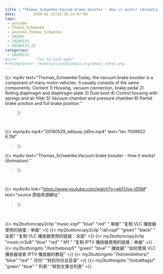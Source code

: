 ```yaml
---
title : "Thomas_Schwenke:Vacuum brake booster - How it works! (Animation) "
date:        2020-01-31T23:36:14-07:00
tags:
 - youtube
 - Thomas_Schwenke
 - youtube_Thomas_Schwenke
 - 202001
 - 20200131
 - 20200131_23
categories:
 - 20200131
#icon:        "fas fa-lock-open"
#resImgTeaser: teaserpics/wikipedia.org/emacs-jokes.png
---
```


{{< mydiv text="Thomas_Schwenke:Today, the vacuum brake booster is a component of many motor vehicles. It usually consists of the same components.  Content 1) Housing, vacuum connection, brake pedal 2) Rolling diaphragm and diaphragm plate 3) Dust boot 4) Control housing with springs and air filter 5) Vacuum chamber and pressure chamber 6) Partial brake position and full brake position "
>}}
<br>


{{< mymp4o mp4="20180529_wbtuvp_td5m.mp4"
text="len 7008922    6.7M"
>}}


{{< mydiv text="Thomas_Schwenke:Vacuum brake booster - How it works! (Animation) "
>}}
<br>

{{< mydiv4o link="https://www.youtube.com/watch?v=wbTUvp-tD5M"
text="source 原始來源網址"
>}}


<br>

{{< my2buttoncopy2clip "music.xspf"        "blue"   "red"    " 单曲"  "复制 VLC 播放器使用的链接：单曲" >}} {{< my2buttoncopy2clip "/all.xspf"         "green"  "black"  " 全部"  "复制 VLC 播放器使用的链接：全部" >}} {{< my2buttoncopy2clip "music.m3u8"        "blue"   "red"    " M1 "    "复制 IPTV 播放器使用的链接：单曲" >}} {{< my2buttongoto      "/hot/helpxspf/"    "green"  "blue"   " 播放器" "如何使用 VLC 播放器或者 IPTV 播放器的教程" >}} {{< my2buttongoto      "/hot/endothers/"   "blue"   "red"    " 月份"   "转到月份总目录" >}} {{< my2buttongoto      "/hot/alltags/"     "green"  "blue"   " 列表"   "转到文章总列表" >}} 
